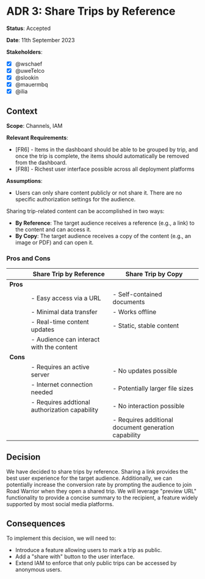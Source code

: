 # ADR 3: Share Trips by Reference

**Status**: Accepted

**Date**: 11th September 2023

**Stakeholders**:
- [x] @wschaef
- [x] @uweTelco
- [x] @slookin
- [x] @mauermbq
- [x] @ilia

## Context

**Scope**: Channels, IAM

**Relevant Requirements**:
- [FR6] - Items in the dashboard should be able to be grouped by trip, and once the trip is complete, the items should automatically be removed from the dashboard.
- [FR8] - Richest user interface possible across all deployment platforms

**Assumptions**:
- Users can only share content publicly or not share it. There are no specific authorization settings for the audience.

Sharing trip-related content can be accomplished in two ways:

- **By Reference**: The target audience receives a reference (e.g., a link) to the content and can access it.
- **By Copy**: The target audience receives a copy of the content (e.g., an image or PDF) and can open it.

### Pros and Cons

|          | Share Trip by Reference                       | Share Trip by Copy                                   |
| -------- | --------------------------------------------- | ---------------------------------------------------- |
| **Pros** |                                               |                                                      |
|          | - Easy access via a URL                       | - Self-contained documents                           |
|          | - Minimal data transfer                       | - Works offline                                      |
|          | - Real-time content updates                   | - Static, stable content                             |
|          | - Audience can interact with the content      |                                                      |
| **Cons** |                                               |                                                      |
|          | - Requires an active server                   | - No updates possible                                |
|          | - Internet connection needed                  | - Potentially larger file sizes                      |
|          | - Requires addtional authorization capability | - No interaction possible                            |
|          |                                               | - Requires additional document generation capability |

## Decision

We have decided to share trips by reference. Sharing a link provides the best user experience for the target audience.
Additionally, we can potentially increase the conversion rate by prompting the audience to join Road Warrior when they open a shared trip.
We will leverage "preview URL" functionality to provide a concise summary to the recipient, a feature widely supported by most social media platforms.

## Consequences

To implement this decision, we will need to:
- Introduce a feature allowing users to mark a trip as public.
- Add a "share with" button to the user interface.
- Extend IAM to enforce that only public trips can be accessed by anonymous users.
